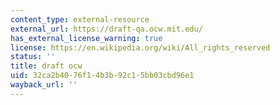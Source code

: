 ```yaml
---
content_type: external-resource
external_url: https://draft-qa.ocw.mit.edu/
has_external_license_warning: true
license: https://en.wikipedia.org/wiki/All_rights_reserved
status: ''
title: draft ocw
uid: 32ca2b40-76f1-4b3b-92c1-5bb03cbd96e1
wayback_url: ''
---
```


